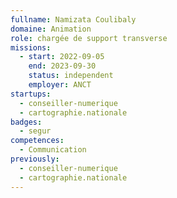 ```yaml
---
fullname: Namizata Coulibaly
domaine: Animation
role: chargée de support transverse
missions:
  - start: 2022-09-05
    end: 2023-09-30
    status: independent
    employer: ANCT
startups:
  - conseiller-numerique
  - cartographie.nationale
badges:
  - segur
competences:
  - Communication
previously:
  - conseiller-numerique
  - cartographie.nationale
---
```



